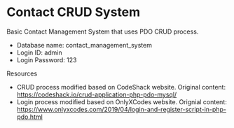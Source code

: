 # Contact CRUD System
Basic Contact Management System that uses PDO CRUD process.

- Database name: contact_management_system
- Login ID: admin
- Login Password: 123

Resources
- CRUD process modified based on CodeShack website. Original content: https://codeshack.io/crud-application-php-pdo-mysql/
- Login process modified based on OnlyXCodes website. Orignial content: https://www.onlyxcodes.com/2019/04/login-and-register-script-in-php-pdo.html

